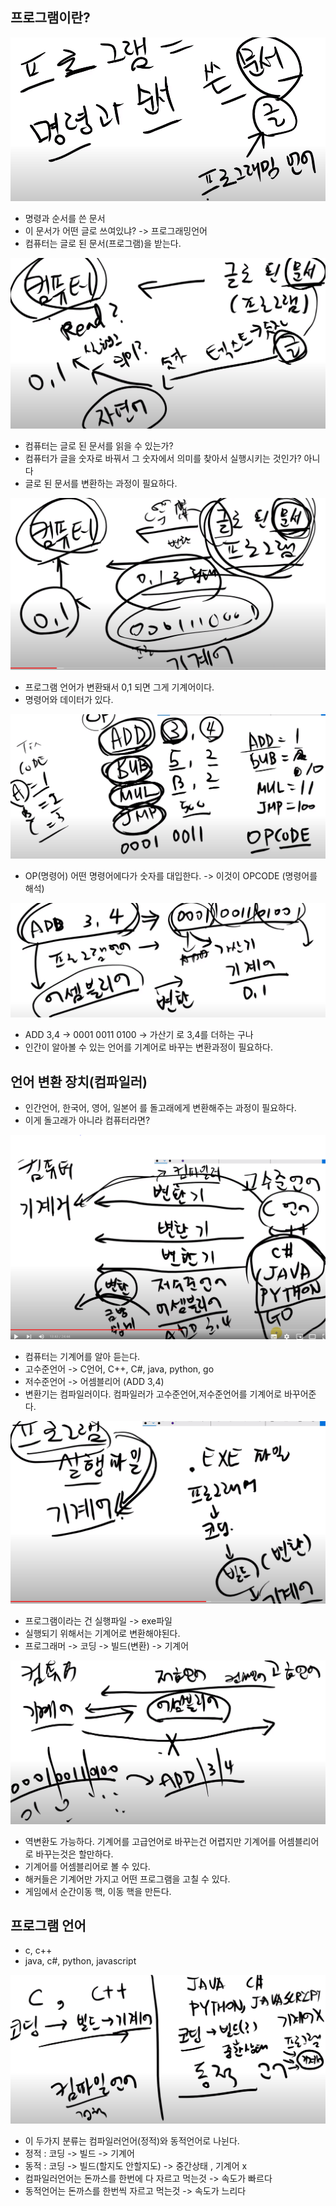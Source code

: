 ## 프로그램이란?

![](../assets/go_17.PNG)

- 명령과 순서를 쓴 문서
- 이 문서가 어떤 글로 쓰여있냐? -> 프로그래밍언어
- 컴퓨터는 글로 된 문서(프로그램)을 받는다. 

![](../assets/go_18.PNG)

- 컴퓨터는 글로 된 문서를 읽을 수 있는가?
- 컴퓨터가 글을 숫자로 바꿔서 그 숫자에서 의미를 찾아서 실행시키는 것인가? 아니다
- 글로 된 문서를 변환하는 과정이 필요하다.

![](../assets/go_19.PNG)

- 프로그램 언어가 변환돼서 0,1 되면 그게 기계어이다.
- 명령어와 데이터가 있다.
 
![](../assets/go_20.PNG)

- OP(명령어) 어떤 명령어에다가 숫자를 대입한다. -> 이것이 OPCODE (명령어를 해석)

![](../assets/go_21.PNG)

- ADD 3,4 -> 0001 0011 0100 -> 가산기 로 3,4를 더하는 구나
- 인간이 알아볼 수 있는 언어를 기계어로 바꾸는 변환과정이 필요하다.

## 언어 변환 장치(컴파일러)
- 인간언어, 한국어, 영어, 일본어 를 돌고래에게 변환해주는 과정이 필요하다.
- 이게 돌고래가 아니라 컴퓨터라면?

![](../assets/go_22.PNG)

- 컴퓨터는 기계어를 알아 듣는다. 
- 고수준언어 -> C언어, C++, C#, java, python, go
- 저수준언어 -> 어셈블리어 (ADD 3,4)
- 변환기는 컴파일러이다. 컴파일러가 고수준언어,저수준언어를 기계어로 바꾸어준다.

![](../assets/go_23.PNG)

- 프로그램이라는 건 실행파일 -> exe파일
- 실행되기 위해서는 기계어로 변환해야된다.
- 프로그래머 -> 코딩 -> 빌드(변환) -> 기계어

![](../assets/go_24.PNG)

- 역변환도 가능하다. 기계어를 고급언어로 바꾸는건 어렵지만 기계어를 어셈블리어로 바꾸는것은 할만하다.
- 기계어를 어셈블리어로 볼 수 있다.
- 해커들은 기계어만 가지고 어떤 프로그램을 고칠 수 있다.
- 게임에서 순간이동 핵, 이동 핵을 만든다.

## 프로그램 언어
- c, c++
- java, c#, python, javascript

![](../assets/go_25.PNG)

- 이 두가지 분류는 컴파일러언어(정적)와 동적언어로 나뉜다.
- 정적 : 코딩 -> 빌드 -> 기계어
- 동적 : 코딩 -> 빌드(할지도 안할지도) -> 중간상태 , 기계어 x
- 컴파일러언어는 돈까스를 한번에 다 자르고 먹는것 -> 속도가 빠르다
- 동적언어는 돈까스를 한번씩 자르고 먹는것 -> 속도가 느리다

